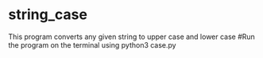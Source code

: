 # string_case

This program converts any given string to upper case and lower case
#Run the program on the terminal using python3 case.py
